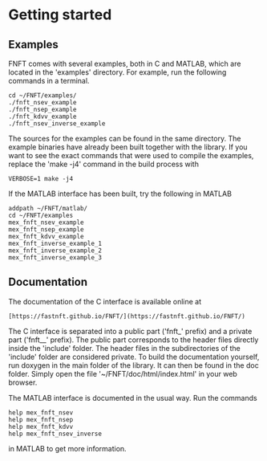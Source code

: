 # Getting started

## Examples

FNFT comes with several examples, both in C and MATLAB, which are
located in the 'examples' directory. For example, run the following
commands in a terminal.

    cd ~/FNFT/examples/
    ./fnft_nsev_example
    ./fnft_nsep_example
    ./fnft_kdvv_example
    ./fnft_nsev_inverse_example

The sources for the examples can be found in the same directory. The example binaries have already been built together with the library. If you want to see the exact commands that were used to compile the examples, replace the 'make -j4' command in the build process with

    VERBOSE=1 make -j4

If the MATLAB interface has been built, try the following in MATLAB

    addpath ~/FNFT/matlab/
    cd ~/FNFT/examples
    mex_fnft_nsev_example
    mex_fnft_nsep_example
    mex_fnft_kdvv_example
    mex_fnft_inverse_example_1
    mex_fnft_inverse_example_2
    mex_fnft_inverse_example_3

## Documentation

The documentation of the C interface is available online at

    [https://fastnft.github.io/FNFT/](https://fastnft.github.io/FNFT/)

The C interface is separated into a public part ('fnft_' prefix) and a private part ('fnft__' prefix). The public part corresponds to the header files directly inside the 'include' folder. The header files in the subdirectories of the 'include' folder are considered private. To build the documentation yourself, run doxygen in the main folder of the library. It can then be found in the doc folder. Simply open the file '~/FNFT/doc/html/index.html' in your web browser.

The MATLAB interface is documented in the usual way. Run the commands

    help mex_fnft_nsev
    help mex_fnft_nsep
    help mex_fnft_kdvv
    help mex_fnft_nsev_inverse

in MATLAB to get more information.
